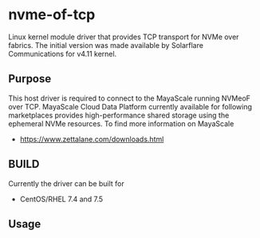 # nvme-of-tcp
Linux kernel module driver that provides TCP transport for NVMe over fabrics.
The initial version was made available by Solarflare Communications for v4.11 kernel.
## Purpose
This host driver is required to connect to the MayaScale running NVMeoF over TCP. MayaScale Cloud Data Platform currently available for following marketplaces provides high-performance shared storage using the ephemeral NVMe resources.  To find more information on MayaScale
* https://www.zettalane.com/downloads.html
## BUILD
Currently the driver can be built for 
* CentOS/RHEL 7.4 and 7.5
## Usage
